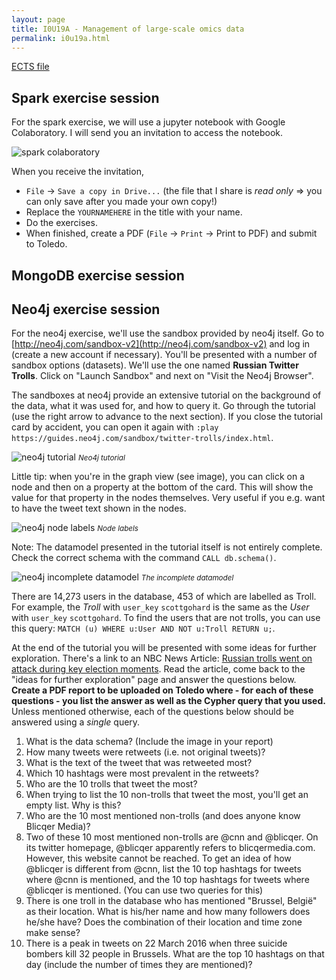 ```yaml
---
layout: page
title: I0U19A - Management of large-scale omics data
permalink: i0u19a.html
---
```

[ECTS file](https://onderwijsaanbod.kuleuven.be/syllabi/e/I0U19AE.htm)

## Spark exercise session
<!-- NOTE TO SELF: spark_exercises.ipynb file is stored on UHasseltDrive/T/_Teaching/I0U19A/Exercises/ -->
For the spark exercise, we will use a jupyter notebook with Google Colaboratory. I will send you an invitation to access the notebook.

![spark colaboratory]({{site.baseurl}}/assets/spark-colaboratory.png)

When you receive the invitation,
* `File` -> `Save a copy in Drive...` (the file that I share is _read only_ => you can only save after you made your own copy!)
* Replace the `YOURNAMEHERE` in the title with your name.
* Do the exercises.
* When finished, create a PDF (`File` -> `Print` -> Print to PDF) and submit to Toledo.

## MongoDB exercise session


## Neo4j exercise session
For the neo4j exercise, we'll use the sandbox provided by neo4j itself. Go to [http://neo4j.com/sandbox-v2](http://neo4j.com/sandbox-v2) and log in (create a new account if necessary). You'll be presented with a number of sandbox options (datasets). We'll use the one named **Russian Twitter Trolls**. Click on "Launch Sandbox" and next on "Visit the Neo4j Browser".

The sandboxes at neo4j provide an extensive tutorial on the background of the data, what it was used for, and how to query it. Go through the tutorial (use the right arrow to advance to the next section).
If you close the tutorial card by accident, you can open it again with `:play https://guides.neo4j.com/sandbox/twitter-trolls/index.html`.

![neo4j tutorial]({{site.baseurl}}/assets/neo4j-tutorial.png)
<small><i>Neo4j tutorial</i></small>

Little tip: when you're in the graph view (see image), you can click on a node and then on a property at the bottom of the card. This will show the value for that property in the nodes themselves. Very useful if you e.g. want to have the tweet text shown in the nodes.

![neo4j node labels]({{site.baseurl}}/assets/neo4j-node-labels.png)
<small><i>Node labels</i></small>

Note: The datamodel presented in the tutorial itself is not entirely complete. Check the correct schema with the command `CALL db.schema()`.

![neo4j incomplete datamodel]({{site.baseurl}}/assets/neo4j-incomplete-datamodel.png)
<small><i>The incomplete datamodel</i></small>

There are 14,273 users in the database, 453 of which are labelled as Troll. For example, the _Troll_ with `user_key` `scottgohard` is the same as the _User_ with `user_key` `scottgohard`. To find the users that are not trolls, you can use this query: `MATCH (u) WHERE u:User AND NOT u:Troll RETURN u;`.

At the end of the tutorial you will be presented with some ideas for further exploration. There's a link to an NBC News Article: [Russian trolls went on attack during key election moments](https://www.nbcnews.com/tech/social-media/russian-trolls-went-attack-during-key-election-moments-n827176]). Read the article, come back to the "ideas for further exploration" page and answer the questions below. **Create a PDF report to be uploaded on Toledo where - for each of these questions - you list the answer as well as the Cypher query that you used.** Unless mentioned otherwise, each of the questions below should be answered using a _single_ query.

1. What is the data schema? (Include the image in your report)
1. How many tweets were retweets (i.e. not original tweets)?
1. What is the text of the tweet that was retweeted most?
1. Which 10 hashtags were most prevalent in the retweets?
1. Who are the 10 trolls that tweet the most?
1. When trying to list the 10 non-trolls that tweet the most, you'll get an empty list. Why is this?
1. Who are the 10 most mentioned non-trolls (and does anyone know Blicqer Media)?
1. Two of these 10 most mentioned non-trolls are @cnn and @blicqer. On its twitter homepage, @blicqer apparently refers to blicqermedia.com. However, this website cannot be reached. To get an idea of how @blicqer is different from @cnn, list the 10 top hashtags for tweets where @cnn is mentioned, and the 10 top hashtags for tweets where @blicqer is mentioned. (You can use two queries for this)
1. There is one troll in the database who has mentioned "Brussel, België" as their location. What is his/her name and how many followers does he/she have? Does the combination of their location and time zone make sense?
1. There is a peak in tweets on 22 March 2016 when three suicide bombers kill 32 people in Brussels. What are the top 10 hashtags on that day (include the number of times they are mentioned)?

<!-- ###### ANSWERS ###### -->
<!-- data schema: CALL db.schema(); -->
<!-- number of retweets: MATCH (t:Tweet) WHERE EXISTS ((t)-[:RETWEETED|IN_REPLY_TO]->(:Tweet)) RETURN COUNT(t); -->
<!-- text of most-retweeted tweet: MATCH (t:Tweet) WHERE EXISTS ((t)-[:RETWEETED|IN_REPLY_TO]->(:Tweet)) RETURN t.text LIMIT 1; -->
<!-- 10 hashtags of most retweeted: MATCH (ht:Hashtag)<-[:HAS_TAG]-(t1:Tweet)-[r:RETWEETED|IN_REPLY_TO]->(t2:Tweet) RETURN ht, COUNT(ht) AS c ORDER BY c DESC LIMIT 10; -->
<!-- most-tweeting trolls: MATCH (u:Troll)-[:POSTED]->(tw:Tweet) RETURN u.user_key, COUNT(*) AS c ORDER BY c DESC LIMIT 10; -->
<!-- most-tweeting non-trolls: Zero results, because all the non-trolls are there only because they are mentioned in another tweet. -->
<!-- most-mentioned non-trolls: match (n)<--(tw:Tweet) where n:User and NOT n:Troll return n, count(tw) as c ORDER BY c desc LIMIT 20; -->
<!-- cnn vs blicqer: MATCH (u:User)<-[:MENTIONS]-(tw:Tweet)-[:HAS_TAG]->(ht:Hashtag) WHERE u.user_key = 'blicqer' RETURN ht, count(*) AS c ORDER BY c DESC LIMIT 10; ==> tags for blicqer: [Trump, BLM (black lives matter), racism, trumptapes] => something linked to African American community -->
<!-- Brussel troll: MATCH (u:Troll) WHERE u.location = "Brussel, België" RETURN u.name, u.followers_count, u.time_zone, u.location; -->
<!-- Brussel top 10 hashtags: MATCH (t:Tweet)-[HAS_TAG]->(ht:Hashtag) WHERE substring(t.created_str,0,10)= "2016-03-22" RETURN ht, count(ht) AS c ORDER BY c DESC; -->
